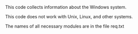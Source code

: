 This code collects information about the Windows system. 

This code does not work with Unix, Linux, and other systems.

The names of all necessary modules are in the file req.txt
